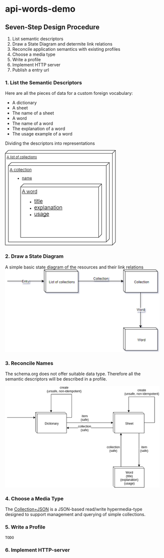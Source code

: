 # api-words-demo

## Seven-Step Design Procedure
1. List semantic descriptors
2. Draw a State Diagram and determite link relations
3. Reconcile application semantics with existing profiles
4. Choose a media type
5. Write a profile
6. Implement HTTP server
7. Publish a entry url

### 1. List the Semantic Descriptors
Here are all the pieces of data for a custom foreign vocabulary:
* A dictionary
* A sheet
* The name of a sheet
* A word
* The name of a word
* The explanation of a word
* The usage example of a word

Dividing the descriptors into representations

![Data representations](images/data-representations.png)


### 2. Draw a State Diagram
A simple basic state diagram of the resources and their link relations
![State Diagram](images/state-diagram.png)

### 3. Reconcile Names
The schema.org does not offer suitable data type. Therefore all the semantic descriptors will be described in a profile.

![State Diagram](images/reconciled.png)

### 4. Choose a Media Type
The [Collection+JSON](https://github.com/collection-json/spec) is a JSON-based read/write hypermedia-type designed to support management and querying of simple collections.

### 5. Write a Profile
    TODO
### 6. Implement HTTP-server